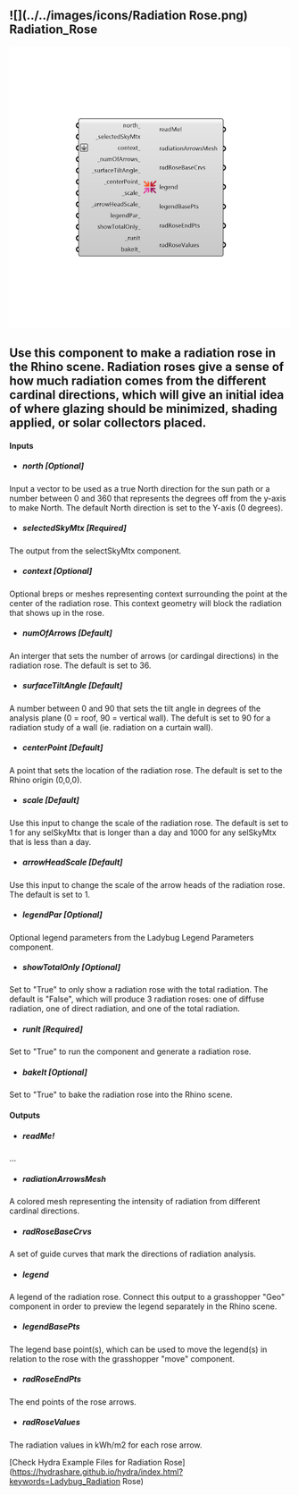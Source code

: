 ## ![](../../images/icons/Radiation Rose.png) Radiation_Rose

![](../../images/components/Radiation_Rose.png)

Use this component to make a radiation rose in the Rhino scene.  Radiation roses give a sense of how much radiation comes from the different cardinal directions, which will give an initial idea of where glazing should be minimized, shading applied, or solar collectors placed.
 -
 

#### Inputs
* ##### north [Optional]
Input a vector to be used as a true North direction for the sun path or a number between 0 and 360 that represents the degrees off from the y-axis to make North.  The default North direction is set to the Y-axis (0 degrees).
* ##### selectedSkyMtx [Required]
The output from the selectSkyMtx component.
* ##### context [Optional]
Optional breps or meshes representing context surrounding the point at the center of the radiation rose.  This context geometry will block the radiation that shows up in the rose.
* ##### numOfArrows [Default]
An interger that sets the number of arrows (or cardingal directions) in the radiation rose. The default is set to 36.
* ##### surfaceTiltAngle [Default]
A number between 0 and 90 that sets the tilt angle in degrees of the analysis plane (0 = roof, 90 = vertical wall). The defult is set to 90 for a radiation study of a wall (ie. radiation on a curtain wall).
* ##### centerPoint [Default]
A point that sets the location of the radiation rose.  The default is set to the Rhino origin (0,0,0).
* ##### scale [Default]
Use this input to change the scale of the radiation rose.  The default is set to 1 for any selSkyMtx that is longer than a day and 1000 for any selSkyMtx that is less than a day.
* ##### arrowHeadScale [Default]
Use this input to change the scale of the arrow heads of the radiation rose.  The default is set to 1.
* ##### legendPar [Optional]
Optional legend parameters from the Ladybug Legend Parameters component.
* ##### showTotalOnly [Optional]
Set to "True" to only show a radiation rose with the total radiation.  The default is "False", which will produce 3 radiation roses: one of diffuse radiation, one of direct radiation, and one of the total radiation.
* ##### runIt [Required]
Set to "True" to run the component and generate a radiation rose.
* ##### bakeIt [Optional]
Set to "True" to bake the radiation rose into the Rhino scene.

#### Outputs
* ##### readMe!
...
* ##### radiationArrowsMesh
A colored mesh representing the intensity of radiation from different cardinal directions.
* ##### radRoseBaseCrvs
A set of guide curves that mark the directions of radiation analysis.
* ##### legend
A legend of the radiation rose. Connect this output to a grasshopper "Geo" component in order to preview the legend separately in the Rhino scene.  
* ##### legendBasePts
The legend base point(s), which can be used to move the legend(s) in relation to the rose with the grasshopper "move" component.
* ##### radRoseEndPts
The end points of the rose arrows.
* ##### radRoseValues
The radiation values in kWh/m2 for each rose arrow.


[Check Hydra Example Files for Radiation Rose](https://hydrashare.github.io/hydra/index.html?keywords=Ladybug_Radiation Rose)